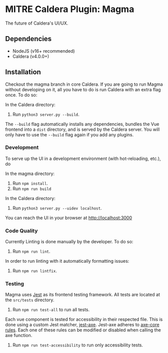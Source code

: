 # MITRE Caldera Plugin: Magma
The future of Caldera's UI/UX.

## Dependencies
* NodeJS (v16+ recommended)
* Caldera (v4.0.0+)

## Installation
Checkout the magma branch in core Caldera. 
If you are going to run Magma without developing on it, all you have to do is run Caldera with an extra flag once. To do so:

In the Caldera directory:
1. Run `python3 server.py --build`.

The `--build` flag automatically installs any dependencies, bundles the Vue frontend into a `dist` directory, and is served by the Caldera server.
You will only have to use the `--build` flag again if you add any plugins.

### Development
To serve up the UI in a development environment (with hot-reloading, etc.), do

In the magma directory:
1. Run `npm install`.
2. Run `npm run build`

In the Caldera directory:
1. Run `python3 server.py --uidev localhost`.

You can reach the UI in your browser at [http://localhost:3000](http://localhost:3000)

### Code Quality
Currently Linting is done manually by the developer. To do so:

1. Run `npm run lint`.

In order to run linting with it automatically formatting issues:

1. Run `npm run lintfix`.

### Testing
Magma uses [Jest](https://jestjs.io/) as its frontend testing framework. All tests are located at the `src/tests` directory.

1. Run `npm run test-all` to run all tests.

Each vue component is tested for accessibility in their respected file. This is done using a custom Jest matcher, [jest-axe](https://github.com/nickcolley/jest-axe). Jest-axe adheres to
[axe-core rules](https://github.com/dequelabs/axe-core/blob/master/doc/rule-descriptions.md). Each one of these rules can be modified or disabled when calling the axe function.

1. Run `npm run test-accessibility` to run only accessibility tests.

